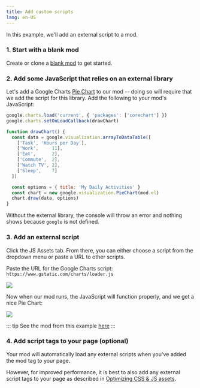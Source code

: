 ```yaml
---
title: Add custom scripts
lang: en-US
---
```


In this example, we'll add an external script to a mod.

### 1. Start with a blank mod

Create or clone a [blank mod](https://anymod.com/mod/llaba) to get started.

### 2. Add some JavaScript that relies on an external library

Let's add a Google Charts [Pie Chart](https://google-developers.appspot.com/chart/interactive/docs/gallery/piechart) to our mod -- doing so will require that we add the script for this library. Add the following to your mod's JavaScript:

```js
google.charts.load('current', { 'packages': ['corechart'] })
google.charts.setOnLoadCallback(drawChart)

function drawChart() {
  const data = google.visualization.arrayToDataTable([
    ['Task', 'Hours per Day'],
    ['Work',     11],
    ['Eat',      2],
    ['Commute',  2],
    ['Watch TV', 2],
    ['Sleep',    7]
  ])

  const options = { title: 'My Daily Activities' }
  const chart = new google.visualization.PieChart(mod.el)
  chart.draw(data, options)
}
```

Without the external library, the console will throw an error and nothing shows because `google` is not defined.

### 3. Add an external script

Click the JS Assets tab.  From there, you can either choose a script from the dropdown menu or paste a URL to other scripts.

Paste the URL for the Google Charts script: `https://www.gstatic.com/charts/loader.js`

<img src="https://res.cloudinary.com/component/image/upload/c_scale,w_1200/v1534813793/script-01_ear7dg.png">

Now when our mod runs, the JavaScript will function properly, and we get a nice Pie Chart:

<img src="https://res.cloudinary.com/component/image/upload/c_scale,w_1200/v1534814117/script-02_wi7svt.png">

::: tip
See the mod from this example [here](https://anymod.com/mod/oorna)
:::

### 4. Add script tags to your page (optional)

Your mod will automatically load any external scripts when you've added the mod tag to your page.

However, for improved performance, it is best to also add any external script tags to your page as described in [Optimizing CSS & JS assets](/examples/optimize-assets.html).
